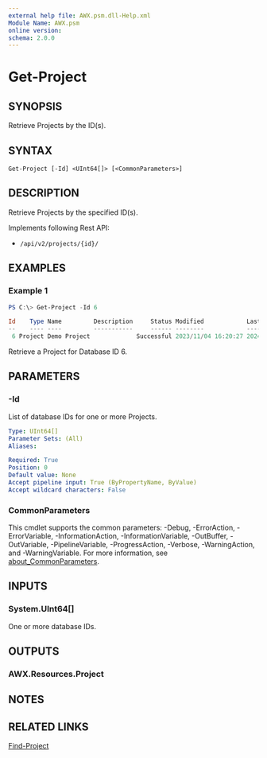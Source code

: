 ```yaml
---
external help file: AWX.psm.dll-Help.xml
Module Name: AWX.psm
online version:
schema: 2.0.0
---
```


# Get-Project

## SYNOPSIS
Retrieve Projects by the ID(s).

## SYNTAX

```
Get-Project [-Id] <UInt64[]> [<CommonParameters>]
```

## DESCRIPTION
Retrieve Projects by the specified ID(s).

Implements following Rest API:  
- `/api/v2/projects/{id}/`  

## EXAMPLES

### Example 1
```powershell
PS C:\> Get-Project -Id 6

Id    Type Name         Description     Status Modified            LastJobRun         NextJobRun Options Note
--    ---- ----         -----------     ------ --------            ----------         ---------- ------- ----
 6 Project Demo Project             Successful 2023/11/04 16:20:27 2024/07/02 0:01:13            None    {[Scm, [git]https://github.com/ansible/ansible-tower-samples], [Branch, ]}
```

Retrieve a Project for Database ID 6.

## PARAMETERS

### -Id
List of database IDs for one or more Projects.

```yaml
Type: UInt64[]
Parameter Sets: (All)
Aliases:

Required: True
Position: 0
Default value: None
Accept pipeline input: True (ByPropertyName, ByValue)
Accept wildcard characters: False
```

### CommonParameters
This cmdlet supports the common parameters: -Debug, -ErrorAction, -ErrorVariable, -InformationAction, -InformationVariable, -OutBuffer, -OutVariable, -PipelineVariable, -ProgressAction, -Verbose, -WarningAction, and -WarningVariable. For more information, see [about_CommonParameters](http://go.microsoft.com/fwlink/?LinkID=113216).

## INPUTS

### System.UInt64[]
One or more database IDs.

## OUTPUTS

### AWX.Resources.Project
## NOTES

## RELATED LINKS

[Find-Project](Find-Project.md)
